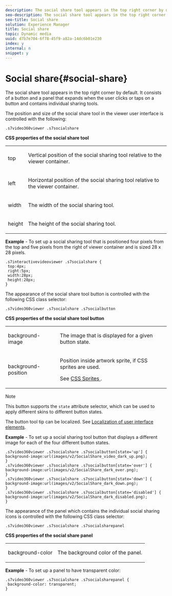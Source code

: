 ```yaml
---
description: The social share tool appears in the top right corner by default. It consists of a button and a panel that expands when the user clicks or taps on a button and contains individual sharing tools.
seo-description: The social share tool appears in the top right corner by default. It consists of a button and a panel that expands when the user clicks or taps on a button and contains individual sharing tools.
seo-title: Social share
solution: Experience Manager
title: Social share
topic: Dynamic media
uuid: d7b7e704-6f78-45f9-a82a-14dc6b01e230
index: y
internal: n
snippet: y
---
```


# Social share{#social-share}

The social share tool appears in the top right corner by default. It consists of a button and a panel that expands when the user clicks or taps on a button and contains individual sharing tools.

<a id="section_061E550C1C1D4DB2BD663A898895B38C"></a>

The position and size of the social share tool in the viewer user interface is controlled with the following:

```
.s7video360viewer .s7socialshare
```

**CSS properties of the social share tool** 

<table id="table_C48C56E696304C9BAFEE71BA9EA9A174"> 
 <tbody> 
  <tr> 
   <td colname="col1"> <p> <span class="codeph"> top </span> </p> </td> 
   <td colname="col2"> <p> Vertical position of the social sharing tool relative to the viewer container. </p> </td> 
  </tr> 
  <tr> 
   <td colname="col1"> <p> <span class="codeph"> left </span> </p> </td> 
   <td colname="col2"> <p> Horizontal position of the social sharing tool relative to the viewer container. </p> </td> 
  </tr> 
  <tr> 
   <td colname="col1"> <p> <span class="codeph"> width </span> </p> </td> 
   <td colname="col2"> <p> The width of the social sharing tool. </p> </td> 
  </tr> 
  <tr> 
   <td colname="col1"> <p> <span class="codeph"> height </span> </p> </td> 
   <td colname="col2"> <p>The height of the social sharing tool. </p> </td> 
  </tr> 
 </tbody> 
</table>

**Example** - To set up a social sharing tool that is positioned four pixels from the top and five pixels from the right of viewer container and is sized 28 x 28 pixels.

```
.s7interactivevideoviewer .s7socialshare { 
 top:4px; 
 right:5px; 
 width:28px; 
 height:28px; 
}
```

The appearance of the social share tool button is controlled with the following CSS class selector:

```
.s7video360viewer .s7socialshare .s7socialbutton
```

**CSS properties of the social share tool button** 

<table id="table_A18B6978EC304C378F5FE92DD44D138D"> 
 <tbody> 
  <tr> 
   <td colname="col1"> <p> <span class="codeph"> background-image </span> </p> </td> 
   <td colname="col2"> <p> The image that is displayed for a given button state. </p> </td> 
  </tr> 
  <tr> 
   <td colname="col1"> <p> <span class="codeph"> background-position </span> </p> </td> 
   <td colname="col2"> <p> Position inside artwork sprite, if CSS sprites are used. </p> <p>See <a href="../../../c-html5-aem-asset-viewers/c-html5-aem-video360/c-html5-aem-video360-customizingviewer/c-html5-aem-video360-customizingviewer.md#section-9b6d8d601cb441d08214dada7bb4eddc" format="dita" scope="local"> CSS Sprites </a>. </p> </td> 
  </tr> 
 </tbody> 
</table>

>[!NOTE]
>
>This button supports the `state` attribute selector, which can be used to apply different skins to different button states.

The button tool tip can be localized. See [Localization of user interface elements](../../../c-html5-aem-asset-viewers/c-html5-aem-video360/c-html5-aem-video360-localization.md#concept-16262b8096474d6c9c018c3e99110dd1).

**Example** - To set up a social sharing tool button that displays a different image for each of the four different button states.

```
.s7video360viewer .s7socialshare .s7socialbutton[state='up'] { 
background-image:url(images/v2/SocialShare_video_dark_up.png); 
} 
.s7video360viewer .s7socialshare .s7socialbutton[state='over'] { 
background-image:url(images/v2/SocialShare_dark_over.png); 
} 
.s7video360viewer .s7socialshare .s7socialbutton[state='down'] { 
background-image:url(images/v2/SocialShare_dark_down.png); 
} 
.s7video360viewer .s7socialshare .s7socialbutton[state='disabled'] { 
background-image:url(images/v2/SocialShare_dark_disabled.png); 
}
```

The appearance of the panel which contains the individual social sharing icons is controlled with the following CSS class selector:

```
.s7video360viewer .s7socialshare .s7socialsharepanel
```

**CSS properties of the social share panel** 

<table id="table_86E777A5851F47D6A49D966E24A9A6CD"> 
 <tbody> 
  <tr> 
   <td colname="col1"> <p> <span class="codeph"> background-color </span> </p> </td> 
   <td colname="col2"> <p>The background color of the panel. </p> </td> 
  </tr> 
 </tbody> 
</table>

**Example** - To set up a panel to have transparent color:

```
.s7video360viewer .s7socialshare .s7socialsharepanel { 
 background-color: transparent; 
}
```

